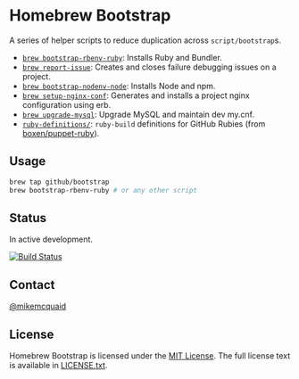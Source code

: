 # Homebrew Bootstrap
A series of helper scripts to reduce duplication across `script/bootstrap`s.

- [`brew bootstrap-rbenv-ruby`](cmd/brew-bootstrap-rbenv-ruby): Installs Ruby and Bundler.
- [`brew report-issue`](cmd/brew-report-issue.rb): Creates and closes failure debugging issues on a project.
- [`brew bootstrap-nodenv-node`](cmd/brew-bootstrap-nodenv-node): Installs Node and npm.
- [`brew setup-nginx-conf`](cmd/brew-setup-nginx-conf.rb): Generates and installs a project nginx configuration using erb.
- [`brew upgrade-mysql`](cmd/brew-upgrade-mysql): Upgrade MySQL and maintain dev my.cnf.
- [`ruby-definitions/`](ruby-definitions): `ruby-build` definitions for GitHub Rubies (from [boxen/puppet-ruby](https://github.com/boxen/puppet-ruby/tree/master/files/definitions)).

## Usage

```bash
brew tap github/bootstrap
brew bootstrap-rbenv-ruby # or any other script
```

## Status
In active development.

[![Build Status](https://travis-ci.org/github/homebrew-bootstrap.svg)](https://travis-ci.org/github/homebrew-bootstrap)

## Contact
[@mikemcquaid](https://github.com/mikemcquaid/)

## License
Homebrew Bootstrap is licensed under the [MIT License](http://en.wikipedia.org/wiki/MIT_License).
The full license text is available in [LICENSE.txt](https://github.com/github/homebrew-bootstrap/blob/master/LICENSE.txt).
